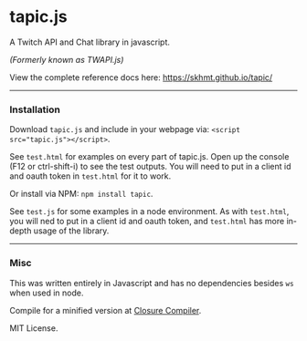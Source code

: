 # tapic.js
A Twitch API and Chat library in javascript. 

*(Formerly known as TWAPI.js)*

View the complete reference docs here: https://skhmt.github.io/tapic/

---

### Installation

Download `tapic.js` and include in your webpage via: `<script src="tapic.js"></script>`.

See `test.html` for examples on every part of tapic.js. Open up the console (F12 or ctrl-shift-i) to see the test outputs.
You will need to put in a client id and oauth token in `test.html` for it to work. 

Or install via NPM: `npm install tapic`.

See `test.js` for some examples in a node environment. As with `test.html`, you will ned to put in a client id and oauth token, and `test.html` has more in-depth usage of the library.

---

### Misc

This was written entirely in Javascript and has no dependencies besides ``ws`` when used in node.

Compile for a minified version at [Closure Compiler](http://closure-compiler.appspot.com/home).

MIT License.
